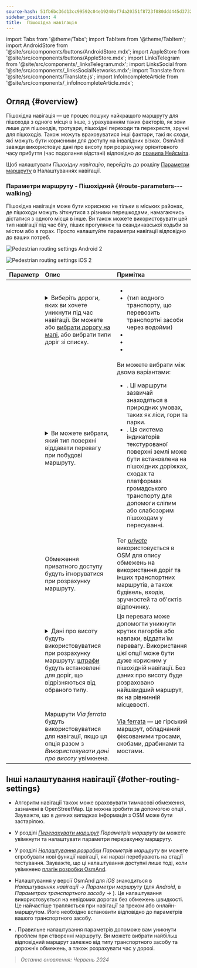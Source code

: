 ```yaml
---
source-hash: 51fb6bc36d13cc99592c04e19240af7da20351f8723f080ddd445d3732ef8b91
sidebar_position: 4
title:  Пішохідна навігація
---
```

import Tabs from '@theme/Tabs';
import TabItem from '@theme/TabItem';
import AndroidStore from '@site/src/components/buttons/AndroidStore.mdx';
import AppleStore from '@site/src/components/buttons/AppleStore.mdx';
import LinksTelegram from '@site/src/components/_linksTelegram.mdx';
import LinksSocial from '@site/src/components/_linksSocialNetworks.mdx';
import Translate from '@site/src/components/Translate.js';
import InfoIncompleteArticle from '@site/src/components/_infoIncompleteArticle.mdx';



## Огляд {#overview}

Пішохідна навігація — це процес пошуку найкращого маршруту для пішохода з одного місця в інше, з урахуванням таких факторів, як зони лише для пішоходів, тротуари, пішохідні переходи та перехрестя, зручні для пішоходів. Також можуть враховуватися інші фактори, такі як *сходи*, які можуть бути корисними для доступу на інвалідних візках. OsmAnd завжди використовує дані про висоту при розрахунку орієнтовного часу прибуття (час подолання відстані) відповідно до [правила Нейсміта](https://en.wikipedia.org/wiki/Naismith%27s_rule#Scarf's_equivalence_between_distance_and_climb).

Щоб налаштувати *Пішохідну навігацію*, перейдіть до розділу [Параметри маршруту](../guidance/navigation-settings#route-parameters) в Налаштуваннях навігації.

### Параметри маршруту - Пішохідний {#route-parameters---walking}

Пішохідна навігація може бути корисною не тільки в міських районах, де пішоходи можуть зіткнутися з різними перешкодами, намагаючись дістатися з одного місця в інше. Ви також можете використовувати цей тип навігації під час бігу, піших прогулянок та скандинавської ходьби за містом або в горах. Просто налаштуйте параметри навігації відповідно до ваших потреб.

<Tabs groupId="operating-systems">

<TabItem value="android" label="Android">

![Pedestrian routing settings Android 2](@site/static/img/navigation/routing/routing_pedestrian_settings_andr_2.png)

</TabItem>

<TabItem value="ios" label="iOS">

![Pedestrian routing settings iOS 2](@site/static/img/navigation/routing/pedestrian_routing_ios.png)

</TabItem>

</Tabs>

| Параметр | Опис | Примітка |
|:------------|:---------------|:---------------|
| *<Translate android="true" ids="impassable_road"/>* |  <details><summary> Виберіть дороги, яких ви хочете уникнути під час навігації. Ви можете або [вибрати дорогу на мапі](../../map/map-context-menu/#avoid-road), або вибрати типи доріг зі списку.  </summary>![Avoid roads Android](@site/static/img/navigation/routing/avoid_pedestrian_andr.png) </details>       | <ul><li> [<Translate android="true" ids="routing_attr_avoid_unpaved_name"/>](https://wiki.openstreetmap.org/wiki/Key:surface)</li><li>[<Translate android="true" ids="routing_attr_avoid_ferries_name"/>](https://wiki.openstreetmap.org/wiki/Ferries) (тип водного транспорту, що перевозить транспортні засоби через водойми)</li><li>[<Translate android="true" ids="routing_attr_avoid_stairs_name"/>](https://wiki.openstreetmap.org/wiki/Tag:highway%3Dsteps)</li><li>[<Translate android="true" ids="routing_attr_avoid_tunnels_name"/>](https://wiki.openstreetmap.org/wiki/Key:tunnel)</li><li>[<Translate android="true" ids="routing_attr_avoid_motorway_name"/>](https://wiki.openstreetmap.org/wiki/Tag:highway%3Dmotorway)</li></ul>|
| *<Translate android="true" ids="prefer_in_routing_title"/>* | <details><summary> Ви можете вибрати, який тип поверхні віддавати перевагу при побудові маршруту. </summary> ![Elevation pedestrian Android](@site/static/img/navigation/routing/prefer_pedestrian_andr.png)  </details>  | Ви можете вибрати між двома варіантами:<ul><li>[<Translate android="true" ids="routing_attr_prefer_hiking_routes_name"/>](https://wiki.openstreetmap.org/wiki/Hiking#Tagging_ways,_points_and_areas). Ці маршрути зазвичай знаходяться в природних умовах, таких як ліси, гори та парки. </li><li>[<Translate android="true" ids="routing_attr_prefer_tactile_paving_name"/>](https://wiki.openstreetmap.org/wiki/Key:tactile_paving). Ця система індикаторів текстурованої поверхні землі може бути встановлена на пішохідних доріжках, сходах та платформах громадського транспорту для допомоги сліпим або слабозорим пішоходам у пересуванні. </li></ul> |
| *<Translate android="true" ids="routing_attr_allow_private_name"/>* |  Обмеження приватного доступу будуть ігноруватися при розрахунку маршруту.  | Тег *[private](https://wiki.openstreetmap.org/wiki/Key:access)* використовується в OSM для опису обмежень на використання доріг та інших транспортних маршрутів, а також будівель, входів, зручностей та об'єктів відпочинку.   |
|*<Translate android="true" ids="routing_attr_height_obstacles_name"/>* | <details><summary> Дані про висоту будуть використовуватися при розрахунку маршруту: [штрафи](../../../technical/osmand-file-formats/osmand-routing-xml.md#penalties-of-elevation-data) будуть встановлені для доріг, що відрізняються від обраного типу. </summary> ![Use elevation data Android](@site/static/img/navigation/routing/pedestrian_elevation_andr.png)  </details> | Ця перевага може допомогти уникнути крутих пагорбів або навпаки, віддати їм перевагу. Використання цієї опції може бути дуже корисним у пішохідній навігації. Без даних про висоту буде розраховано найшвидший маршрут, як на рівнинній місцевості. |
|*<Translate android="true" ids="routing_attr_allow_via_ferrata_name"/>*| Маршрути *Via ferrata* будуть використовуватися для навігації, якщо ця опція разом з *Використовувати дані про висоту* увімкнена.  | [Via ferrata](https://wiki.openstreetmap.org/wiki/Tag:highway%3Dvia_ferrata) — це гірський маршрут, обладнаний фіксованими тросами, скобами, драбинами та мостами. |


## Інші налаштування навігації {#other-routing-settings}

- Алгоритм навігації також може враховувати тимчасові обмеження, зазначені в OpenStreetMap. Це можна зробити за допомогою опції *[<Translate android="true" ids="temporary_conditional_routing"/>](../routing/osmand-routing.md#consider-temporary-limitations)*. Зауважте, що в деяких випадках інформація з OSM може бути застарілою.

- У розділі [*Перерахувати маршрут*](../../navigation/guidance/navigation-settings.md#recalculate-route) *Параметрів маршруту* ви можете увімкнути та налаштувати параметри перерахунку маршруту.

- У розділі [*Налаштування розробки*](../guidance/navigation-settings.md#development-settings) *Параметрів маршруту* ви можете спробувати нові функції навігації, які наразі перебувають на стадії тестування. Зауважте, що ці налаштування доступні лише тоді, коли увімкнено [плагін розробки OsmAnd](../../plugins/development.md).

- Налаштування *[<Translate ios="true" ids="road_speeds"/>](../guidance/navigation-settings.md#road-speeds)* у версії OsmAnd для *iOS* знаходиться в *Налаштуваннях навігації → Параметри маршруту* (для *Android*, в *Параметрах транспортного засобу → [<Translate android="true" ids="default_speed_setting_title"/>](../guidance/navigation-settings.md#default-speed--road-speeds)*). Це налаштування використовується на невідомих дорогах без обмежень швидкості. Це найчастіше трапляється при навігації за треком або онлайн-маршрутом. Його необхідно встановити відповідно до параметрів вашого транспортного засобу.

- *[<Translate ios="true" ids="vehicle_parameters"/>](../guidance/navigation-settings.md#vehicle-parameters)*. Правильне налаштування параметрів допоможе вам уникнути проблем при створенні маршруту. Ви можете вибрати найбільш відповідний маршрут залежно від типу транспортного засобу та дорожніх обмежень, а також розрахувати час у дорозі.

> *Останнє оновлення: Червень 2024*